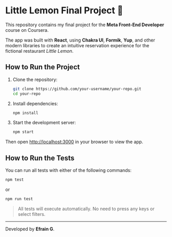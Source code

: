 # Little Lemon Final Project 🍋

This repository contains my final project for the **Meta Front-End Developer** course on Coursera.

The app was built with **React**, using **Chakra UI**, **Formik**, **Yup**, and other modern libraries to create an intuitive reservation experience for the fictional restaurant _Little Lemon_.

## How to Run the Project

1. Clone the repository:

   ```bash
   git clone https://github.com/your-username/your-repo.git
   cd your-repo
   ```

2. Install dependencies:

   ```bash
   npm install
   ```

3. Start the development server:
   ```bash
   npm start
   ```

Then open [http://localhost:3000](http://localhost:3000) in your browser to view the app.

## How to Run the Tests

You can run all tests with either of the following commands:

```bash
npm test
```

or

```bash
npm run test
```

> All tests will execute automatically. No need to press any keys or select filters.

---

Developed by **Efrain G**.
